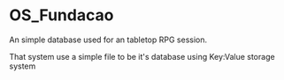 # OS_Fundacao
An simple database used for an tabletop RPG session.

That system use a simple file to be it's database using Key:Value storage system
